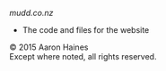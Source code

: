 *mudd.co.nz*  
- The code and files for the website

© 2015 Aaron Haines  
Except where noted, all rights reserved.

